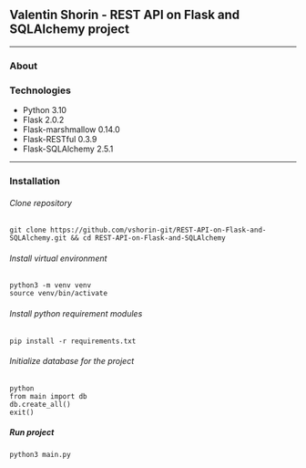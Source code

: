 ## Valentin Shorin - REST API on  Flask and SQLAlchemy project
___
### About


### Technologies
- Python 3.10
- Flask 2.0.2
- Flask-marshmallow 0.14.0
- Flask-RESTful 0.3.9
- Flask-SQLAlchemy 2.5.1
___
### Installation
###### Clone repository
```
git clone https://github.com/vshorin-git/REST-API-on-Flask-and-SQLAlchemy.git && cd REST-API-on-Flask-and-SQLAlchemy
```
###### Install virtual environment
```
python3 -m venv venv
source venv/bin/activate
```
###### Install python requirement modules
```
pip install -r requirements.txt
```
###### Initialize database for the project
```
python
from main import db
db.create_all()
exit()
```
##### Run project
```
python3 main.py
```